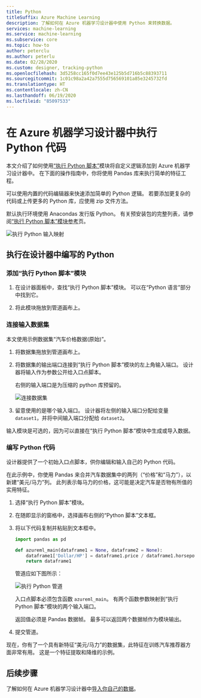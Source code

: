 ```yaml
---
title: Python
titleSuffix: Azure Machine Learning
description: 了解如何在 Azure 机器学习设计器中使用 Python 来转换数据。
services: machine-learning
ms.service: machine-learning
ms.subservice: core
ms.topic: how-to
author: peterclu
ms.author: peterlu
ms.date: 02/28/2020
ms.custom: designer, tracking-python
ms.openlocfilehash: 3d5258cc165f0d7ee43e125b5d716b5c88393711
ms.sourcegitcommit: 1c01c98a2a42a7555d756569101a85e3245732fd
ms.translationtype: HT
ms.contentlocale: zh-CN
ms.lasthandoff: 06/19/2020
ms.locfileid: "85097533"
---
```

# <a name="execute-python-code-in-azure-machine-learning-designer"></a>在 Azure 机器学习设计器中执行 Python 代码

本文介绍了如何使用[“执行 Python 脚本”](algorithm-module-reference/execute-python-script.md)模块将自定义逻辑添加到 Azure 机器学习设计器中。 在下面的操作指南中，你将使用 Pandas 库来执行简单的特征工程。

可以使用内置的代码编辑器来快速添加简单的 Python 逻辑。 若要添加更复杂的代码或上传更多的 Python 库，应使用 zip 文件方法。

默认执行环境使用 Anacondas 发行版 Python。 有关预安装包的完整列表，请参阅[“执行 Python 脚本”模块参考](algorithm-module-reference/execute-python-script.md)页。

![执行 Python 输入映射](media/how-to-designer-python/execute-python-map.png)

## <a name="execute-python-written-in-the-designer"></a>执行在设计器中编写的 Python

### <a name="add-the-execute-python-script-module"></a>添加“执行 Python 脚本”模块

1. 在设计器面板中，查找“执行 Python 脚本”模块。 可以在“Python 语言”部分中找到它。

1. 将此模块拖放到管道画布上。

### <a name="connect-input-datasets"></a>连接输入数据集

本文使用示例数据集“汽车价格数据(原始)”。 

1. 将数据集拖放到管道画布上。

1. 将数据集的输出端口连接到“执行 Python 脚本”模块的左上角输入端口。 设计器将输入作为参数公开给入口点脚本。
    
    右侧的输入端口是为压缩的 python 库预留的。

    ![连接数据集](media/how-to-designer-python/connect-dataset.png)
        

1. 留意使用的是哪个输入端口。 设计器将左侧的输入端口分配给变量 `dataset1`，并将中间输入端口分配给 `dataset2`。 

输入模块是可选的，因为可以直接在“执行 Python 脚本”模块中生成或导入数据。

### <a name="write-your-python-code"></a>编写 Python 代码

设计器提供了一个初始入口点脚本，供你编辑和输入自己的 Python 代码。 

在此示例中，你使用 Pandas 来合并汽车数据集中的两列（“价格”和“马力”），以新建“美元/马力”列。 此列表示每马力的价格，这可能是决定汽车是否物有所值的实用特征。 

1. 选择“执行 Python 脚本”模块。

1. 在随即显示的窗格中，选择画布右侧的“Python 脚本”文本框。

1. 将以下代码复制并粘贴到文本框中。

    ```python
    import pandas as pd
    
    def azureml_main(dataframe1 = None, dataframe2 = None):
        dataframe1['Dollar/HP'] = dataframe1.price / dataframe1.horsepower
        return dataframe1
    ```
    管道应如下图所示：
    
    ![执行 Python 管道](media/how-to-designer-python/execute-python-pipeline.png)

    入口点脚本必须包含函数 `azureml_main`。 有两个函数参数映射到“执行 Python 脚本”模块的两个输入端口。

    返回值必须是 Pandas 数据帧。 最多可以返回两个数据帧作为模块输出。
    
1. 提交管道。

现在，你有了一个具有新特征“美元/马力”的数据集，此特征在训练汽车推荐器方面非常有用。 这是一个特征提取和降维的示例。 

## <a name="next-steps"></a>后续步骤

了解如何在 Azure 机器学习设计器中[导入你自己的数据](how-to-designer-import-data.md)。
